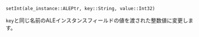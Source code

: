 ```
setInt(ale_instance::ALEPtr, key::String, value::Int32)
```

`key`と同じ名前のALEインスタンスフィールドの値を渡された整数値に変更します。
